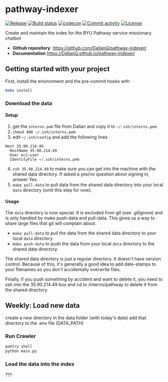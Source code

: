 # pathway-indexer

[![Release](https://img.shields.io/github/v/release/DallanQ/pathway-indexer)](https://img.shields.io/github/v/release/DallanQ/pathway-indexer)
[![Build status](https://img.shields.io/github/actions/workflow/status/DallanQ/pathway-indexer/main.yml?branch=main)](https://github.com/DallanQ/pathway-indexer/actions/workflows/main.yml?query=branch%3Amain)
[![codecov](https://codecov.io/gh/DallanQ/pathway-indexer/branch/main/graph/badge.svg)](https://codecov.io/gh/DallanQ/pathway-indexer)
[![Commit activity](https://img.shields.io/github/commit-activity/m/DallanQ/pathway-indexer)](https://img.shields.io/github/commit-activity/m/DallanQ/pathway-indexer)
[![License](https://img.shields.io/github/license/DallanQ/pathway-indexer)](https://img.shields.io/github/license/DallanQ/pathway-indexer)

Create and maintain the index for the BYU Pathway service missionary chatbot

- **Github repository**: <https://github.com/DallanQ/pathway-indexer/>
- **Documentation** <https://DallanQ.github.io/pathway-indexer/>

## Getting started with your project

First, install the environment and the pre-commit hooks with

```bash
make install
```

### Download the data

#### Setup

1. get the `interns.pem` file from Dallan and copy it to `~/.ssh/interns.pem`
2. `chmod 400 ~/.ssh/interns.pem`
3. edit `~/.ssh/config` and add the following lines
```
Host 35.90.214.49
  HostName 35.90.214.49
  User ec2-user
  IdentityFile ~/.ssh/interns.pem
```
4. `ssh 35.90.214.49` to make sure you can get into the machine with the shared data directory. If asked a yes/no question about signing in, answer Yes.
5. `make pull-data` to pull data from the shared data directory into your local `data` directory (omit this step for now).

#### Usage

The `data` directory is now special. 
It is excluded from git (see .gitignore) and is only handled by make push-data and pull-data. 
This gives us a way to share large files that git will complain about.

- `make pull-data` to pull the data from the shared data directory to your local `data` directory.
- `make push-data` to push the data from your local `data` directory to the shared data directory.

The shared data directory is just a regular directory.
It doesn't have version control. 
Because of this, it's generally a good idea to add date-stamps to your filenames so you don't accidentally overwrite files. 

Finally, if you push something by accident and want to delete it, you need to ssh into the 35.90.214.49 box and cd to /interns/pathway to delete it from the shared directory.

## Weekly: Load new data

create a new directory in the data folder (with today's date)
add that directory to the .env file (DATA_PATH)

### Run Crawler

```bash
poetry shell
python main.py
```

### Load the data into the index

???
